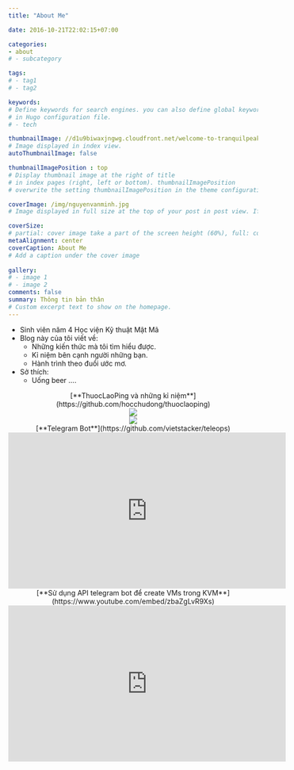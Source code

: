```yaml
---
title: "About Me"

date: 2016-10-21T22:02:15+07:00

categories:
- about
# - subcategory

tags:
# - tag1
# - tag2

keywords:
# Define keywords for search engines. you can also define global keywords 
# in Hugo configuration file.
# - tech

thumbnailImage: //d1u9biwaxjngwg.cloudfront.net/welcome-to-tranquilpeak/city-750.jpg
# Image displayed in index view.
autoThumbnailImage: false

thumbnailImagePosition : top
# Display thumbnail image at the right of title 
# in index pages (right, left or bottom). thumbnailImagePosition 
# overwrite the setting thumbnailImagePosition in the theme configuration file.

coverImage: /img/nguyenvanminh.jpg
# Image displayed in full size at the top of your post in post view. If thumbnail image is not configured, cover image is also used as thumbnail image.

coverSize:
# partial: cover image take a part of the screen height (60%), full: cover image take the entire screen height.
metaAlignment: center
coverCaption: About Me
# Add a caption under the cover image
    
gallery:
# - image 1
# - image 2
comments: false
summary: Thông tin bản thân 
# Custom excerpt text to show on the homepage.
---
```



- Sinh viên năm 4 Học viện Kỹ thuật Mật Mã 
- Blog này của tôi viết về:
    + Những kiến thức mà tôi tìm hiểu được.
    + Kỉ niệm bên cạnh người những bạn.
    + Hành trình theo đuổi ước mơ. 
- Sở thích:
    + Uống beer ....

<center>[**ThuocLaoPing và những kỉ niệm**](https://github.com/hocchudong/thuoclaoping)

<center><img src="https://i.imgur.com/YOPNVk9.png">

<center><img src="https://i.imgur.com/Un6WLiJ.png">

<center>[**Telegram Bot**](https://github.com/vietstacker/teleops)

<iframe width="560" height="315" src="https://www.youtube.com/embed/UB1fsTLoEYU" frameborder="0" allow="accelerometer; autoplay; encrypted-media; gyroscope; picture-in-picture" allowfullscreen></iframe>

<center>[**Sử dụng API telegram bot để create VMs trong KVM**](https://www.youtube.com/embed/zbaZgLvR9Xs)

<iframe width="560" height="315" src="https://www.youtube.com/embed/zbaZgLvR9Xs" frameborder="0" allow="accelerometer; autoplay; encrypted-media; gyroscope; picture-in-picture" allowfullscreen></iframe>
